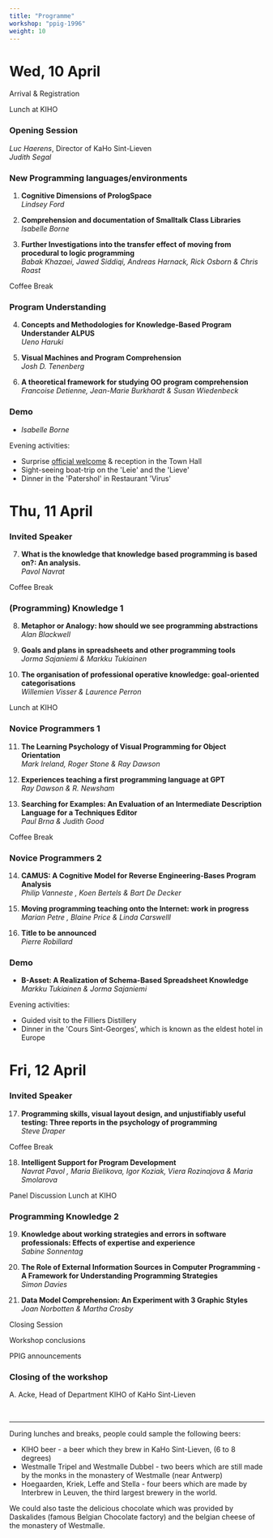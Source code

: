 ```yaml
---
title: "Programme"
workshop: "ppig-1996"
weight: 10
---
```


# Wed, 10 April
Arrival & Registration

Lunch at KIHO

### Opening Session

*Luc Haerens*, Director of KaHo Sint-Lieven \
*Judith Segal*

### New Programming languages/environments

1.  **Cognitive Dimensions of PrologSpace** \
*Lindsey Ford*


2.  **Comprehension and documentation of Smalltalk Class Libraries** \
_Isabelle Borne_

3.  **Further Investigations into the transfer effect of moving from procedural to logic programming** \
_Babak Khazaei, Jawed Siddiqi, Andreas Harnack, Rick Osborn & Chris Roast_


Coffee Break

### Program Understanding

4.  **Concepts and Methodologies for Knowledge-Based Program Understander ALPUS** \
_Ueno Haruki_

5.  **Visual Machines and Program Comprehension** \
_Josh D. Tenenberg_

6.  **A theoretical framework for studying OO program comprehension** \
_Francoise Detienne, Jean-Marie Burkhardt & Susan Wiedenbeck_


### Demo
* _Isabelle Borne_

Evening activities:

*   Surprise [official welcome](/workshops/1996-annual-workshop/welcome-speech/) & reception in the Town Hall
*   Sight-seeing boat-trip on the 'Leie' and the 'Lieve'
*   Dinner in the 'Patershol' in Restaurant 'Virus'

# Thu, 11 April

### Invited Speaker

7.  **What is the knowledge that knowledge based programming is based on?: An analysis.** \
_Pavol Navrat_


Coffee Break

### (Programming) Knowledge 1

8.  **Metaphor or Analogy: how should we see programming abstractions** \
_Alan Blackwell_

9.  **Goals and plans in spreadsheets and other programming tools** \
_Jorma Sajaniemi & Markku Tukiainen_

10.  **The organisation of professional operative knowledge: goal-oriented categorisations** \
_Willemien Visser & Laurence Perron_


Lunch at KIHO

### Novice Programmers 1

11.  **The Learning Psychology of Visual Programming for Object Orientation** \
_Mark Ireland, Roger Stone & Ray Dawson_

12.  **Experiences teaching a first programming language at GPT** \
_Ray Dawson & R. Newsham_

13.  **Searching for Examples: An Evaluation of an Intermediate Description Language for a Techniques Editor** \
_Paul Brna & Judith Good_


Coffee Break

### Novice Programmers 2

14.  **CAMUS: A Cognitive Model for Reverse Engineering-Bases Program Analysis** \
_Philip Vanneste , Koen Bertels & Bart De Decker_

15.  **Moving programming teaching onto the Internet: work in progress** \
_Marian Petre , Blaine Price & Linda Carswelll_

16.  **Title to be announced** \
_Pierre Robillard_


### Demo
* **B-Asset: A Realization of Schema-Based Spreadsheet Knowledge** \
_Markku Tukiainen & Jorma Sajaniemi_

Evening activities:

*   Guided visit to the Filliers Distillery
*   Dinner in the 'Cours Sint-Georges', which is known as the eldest hotel in Europe

# Fri, 12 April

### Invited Speaker

17.   **Programming skills, visual layout design, and unjustifiably useful testing: Three reports in the psychology of programming** \
_Steve Draper_


Coffee Break

18.   **Intelligent Support for Program Development** \
_Navrat Pavol , Maria Bielikova, Igor Koziak, Viera Rozinajova & Maria Smolarova_


Panel Discussion Lunch at KIHO

### Programming Knowledge 2

19.   **Knowledge about working strategies and errors in software professionals: Effects of expertise and experience** \
_Sabine Sonnentag_

20.   **The Role of External Information Sources in Computer Programming - A Framework for Understanding Programming Strategies** \
_Simon Davies_

21.   **Data Model Comprehension: An Experiment with 3 Graphic Styles** \
_Joan Norbotten & Martha Crosby_


Closing Session

Workshop conclusions

PPIG announcements

### Closing of the workshop

A. Acke, Head of Department KIHO of KaHo Sint-Lieven

<br>

* * *

During lunches and breaks, people could sample the following beers:

*   KIHO beer - a beer which they brew in KaHo Sint-Lieven, (6 to 8 degrees)
*   Westmalle Tripel and Westmalle Dubbel - two beers which are still made by the monks in the monastery of Westmalle (near Antwerp)
*   Hoegaarden, Kriek, Leffe and Stella - four beers which are made by Interbrew in Leuven, the third largest brewery in the world.

We could also taste the delicious chocolate which was provided by Daskalides (famous Belgian Chocolate factory) and the belgian cheese of the monastery of Westmalle.
